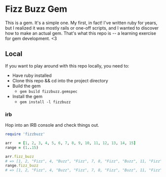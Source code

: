 # Fizz Buzz Gem

This is a gem.
It's a simple one.
My first,
in fact!
I've written ruby for years,
but I realized it was mostly rails or one-off scripts,
and I wanted to discover how to make an actual gem.
That's what this repo is -- a learning exercise for gem development. <3

## Local

If you want to play around with this repo locally,
you need to:

*   Have ruby installed
*   Clone this repo && cd into the project directory
*   Build the gem
    *   `gem build fizzbuzz.gemspec`
*   Install the gem
    *   `gem install -l fizzbuzz`

### irb

Hop into an IRB console and check things out.

```ruby
require 'fizzbuzz'

arr   = [1, 2, 3, 4, 5, 6, 7, 8, 9, 10, 11, 12, 13, 14, 15]
range = (1..15)

arr.fizz_buzz
# => [1, 2, "Fizz", 4, "Buzz", "Fizz", 7, 8, "Fizz", "Buzz", 11, "Fizz", 13, 14, "FizzBuzz"]
range.fizz_buzz
# => [1, 2, "Fizz", 4, "Buzz", "Fizz", 7, 8, "Fizz", "Buzz", 11, "Fizz", 13, 14, "FizzBuzz"]
```
